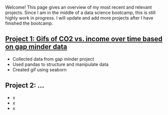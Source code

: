 Welcome! This page gives an overview of my most recent and relevant projects. Since I am in the middle of a data science bootcamp, this is still highly work in progress. I will update and add more projects after I have finished the bootcamp.

## [Project 1: Gifs of CO2 vs. income over time based on gap minder data](https://github.com/piwi3/gap_minder_gif)
- Collected data from gap minder project
- Used pandas to structure and manipulate data
- Created gif using seaborn

## Project 2: ...
- x
- x
- x
